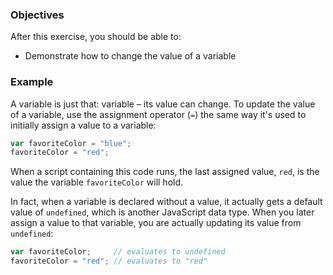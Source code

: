 <!--{ ids:[134], language:'JavaScript', type:'workshop', order: 9, name:'Variables III', description:'Change the value of a variable' } -->
### Objectives

After this exercise, you should be able to:

- Demonstrate how to change the value of a variable

### Example

A variable is just that: variable – its value can change. To update the value of a variable, use the assignment operator (`=`) the same way it's used to initially assign a value to a variable:

```js
var favoriteColor = "blue";
favoriteColor = "red";
```

When a script containing this code runs, the last assigned value, `red`, is the value the variable `favoriteColor` will hold.

In fact, when a variable is declared without a value, it actually gets a default value of `undefined`, which is another JavaScript data type. When you later assign a value to that variable, you are actually updating its value from `undefined`:

```js
var favoriteColor;     // evaluates to undefined
favoriteColor = "red"; // evaluates to "red"
```
